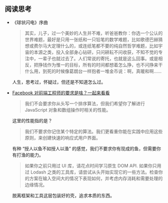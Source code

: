 ## 阅读思考

* 《球状闪电》序曲

	> 其实，儿子，过一个美妙的人生并不难，听爸爸教你：你选一个公认的世界难题，最好是只用一张纸和一只铅笔的数学难题，比如歌德巴赫猜想或费尔马大定理什么的，或连纸笔都不要的纯自然哲学难题，比如宇宙的本源之类，投入全部身心钻研，只问耕耘不问收获，不知不觉的专注中，一辈子也就过去了。人们常说的寄托，也就是这么回事。或是相反，把挣钱作为惟一的目标，所有的时间都想着怎么挣，也不问挣来干什么用，到死的时候像葛朗台一样抱者一堆金币说：啊，真暖和啊……

	人生，思考过，怀疑过，但还是不知道怎么过。

* [Facebook 对前端工程师的要求是啥？一起来看看](https://www.yuque.com/itchina110/goodfe/xczbgl)

	> 我们不会要求你从头写一个排序算法，但我们希望你了解进行 JavaScript 对象和数组操作时相关的性能。

	这里的性能指的是？

	> 我们不要求你记住某个特定的算法。我们更看重你能在实践中应用这些原则，来创建快速的响应式用户界面。

	有种 “授人以鱼不如授人以渔” 的感觉，我们不要求你有现成的鱼，但需要你有打渔的能力。

	> 如果你之前只用过 UI 库，请花点时间学习原生 DOM API. 如果你只用过 Lodash 之类的工具库，请尝试从头开始实现它的一些方法。检查你的方案在输入空间大的情况下表现如何，并考虑内存消耗和需要处理的边缘情况。

	脱离框架和工具这层包装好的壳，追求本质的东西。